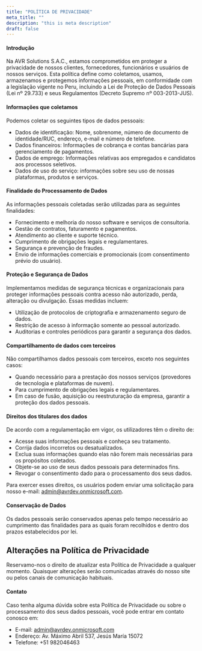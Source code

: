 ```yaml
---
title: "POLÍTICA DE PRIVACIDADE"
meta_title: ""
description: "this is meta description"
draft: false
---
```


#### Introdução

Na AVR Solutions S.A.C., estamos comprometidos em proteger a privacidade de nossos clientes, fornecedores, funcionários e usuários de nossos serviços. Esta política define como coletamos, usamos, armazenamos e protegemos informações pessoais, em conformidade com a legislação vigente no Peru, incluindo a Lei de Proteção de Dados Pessoais (Lei nº 29.733) e seus Regulamentos (Decreto Supremo nº 003-2013-JUS).

#### Informações que coletamos

Podemos coletar os seguintes tipos de dados pessoais:

- Dados de identificação: Nome, sobrenome, número de documento de identidade/RUC, endereço, e-mail e número de telefone.
- Dados financeiros: Informações de cobrança e contas bancárias para gerenciamento de pagamentos.
- Dados de emprego: Informações relativas aos empregados e candidatos aos processos seletivos.
- Dados de uso do serviço: informações sobre seu uso de nossas plataformas, produtos e serviços.

#### Finalidade do Processamento de Dados

As informações pessoais coletadas serão utilizadas para as seguintes finalidades:

- Fornecimento e melhoria do nosso software e serviços de consultoria.
- Gestão de contratos, faturamento e pagamentos.
- Atendimento ao cliente e suporte técnico.
- Cumprimento de obrigações legais e regulamentares.
- Segurança e prevenção de fraudes.
- Envio de informações comerciais e promocionais (com consentimento prévio do usuário).

#### Proteção e Segurança de Dados

Implementamos medidas de segurança técnicas e organizacionais para proteger informações pessoais contra acesso não autorizado, perda, alteração ou divulgação. Essas medidas incluem:

- Utilização de protocolos de criptografia e armazenamento seguro de dados.
- Restrição de acesso à informação somente ao pessoal autorizado.
- Auditorias e controles periódicos para garantir a segurança dos dados.

#### Compartilhamento de dados com terceiros

Não compartilhamos dados pessoais com terceiros, exceto nos seguintes casos:

- Quando necessário para a prestação dos nossos serviços (provedores de tecnologia e plataformas de nuvem).
- Para cumprimento de obrigações legais e regulamentares.
- Em caso de fusão, aquisição ou reestruturação da empresa, garantir a proteção dos dados pessoais.

#### Direitos dos titulares dos dados

De acordo com a regulamentação em vigor, os utilizadores têm o direito de:

- Acesse suas informações pessoais e conheça seu tratamento.
- Corrija dados incorretos ou desatualizados.
- Exclua suas informações quando elas não forem mais necessárias para os propósitos coletados.
- Objete-se ao uso de seus dados pessoais para determinados fins.
- Revogar o consentimento dado para o processamento dos seus dados.

Para exercer esses direitos, os usuários podem enviar uma solicitação para nosso e-mail: admin@avrdev.onmicrosoft.com.

#### Conservação de Dados

Os dados pessoais serão conservados apenas pelo tempo necessário ao cumprimento das finalidades para as quais foram recolhidos e dentro dos prazos estabelecidos por lei.

## Alterações na Política de Privacidade

Reservamo-nos o direito de atualizar esta Política de Privacidade a qualquer momento. Quaisquer alterações serão comunicadas através do nosso site ou pelos canais de comunicação habituais.

#### Contato

Caso tenha alguma dúvida sobre esta Política de Privacidade ou sobre o processamento dos seus dados pessoais, você pode entrar em contato conosco em:

- E-mail: admin@avrdev.onmicrosoft.com
- Endereço: Av. Máximo Abril 537, Jesús María 15072
- Telefone: +51 982046463
